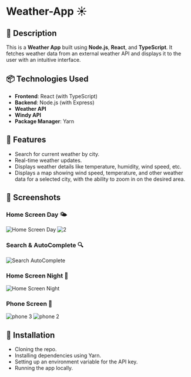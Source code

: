 # Weather-App ☀️

## 📖 Description
This is a **Weather App** built using **Node.js**, **React**, and **TypeScript**. It fetches weather data from an external weather API and displays it to the user with an intuitive interface.

## 📦 Technologies Used
- **Frontend**: React (with TypeScript)
- **Backend**: Node.js (with Express)
- **Weather API**
- **Windy API**
- **Package Manager**: Yarn

## 🌟 Features
- Search for current weather by city.
- Real-time weather updates.
- Displays weather details like temperature, humidity, wind speed, etc.
- Displays a map showing wind speed, temperature, and other weather data for a selected city, with the ability to zoom in on the desired area.

## 📸 Screenshots
### Home Screen Day 🌤️
![Home Screen Day](https://github.com/user-attachments/assets/69ed8edc-3993-4eba-98c8-b0d8c78bcb45)
![2](https://github.com/user-attachments/assets/344f9821-47fe-4efe-8587-9f9f2e6bdb7e)


### Search & AutoComplete 🔍
![Search   AutoComplete ](https://github.com/user-attachments/assets/0b7e5688-5fad-4f8d-9728-2f18fc05a956)

  
### Home Screen Night 🌙
![Home Screen Night](https://github.com/user-attachments/assets/2e3245a7-d6c7-4357-a367-aaff135fccb4)

  
### Phone Screen 📱
![phone 3](https://github.com/user-attachments/assets/08cde235-9669-4604-a851-109eb318a2e7)
![phone 2](https://github.com/user-attachments/assets/30763e3c-08a9-49d5-845e-1eb1ed6ae0b6)


## 🚀 Installation
- Cloning the repo.
- Installing dependencies using Yarn.
- Setting up an environment variable for the API key.
- Running the app locally.
